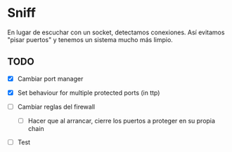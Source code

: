# Sniff

En lugar de escuchar con un socket, detectamos conexiones. Así evitamos "pisar puertos" y tenemos un sistema mucho más limpio.


## TODO

- [x] Cambiar port manager

- [x] Set behaviour for multiple protected ports (in ttp)

- [ ] Cambiar reglas del firewall

  - [ ] Hacer que al arrancar, cierre los puertos a proteger en su propia chain

- [ ] Test
